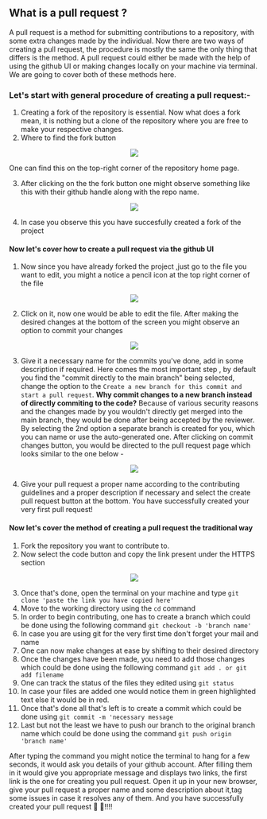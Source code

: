 ## What is a pull request ?
 
A pull request is a method for submitting contributions to a repository, with some extra changes made by the individual. 
Now there are two ways of creating a pull request, the procedure is mostly the same the only thing that differs is the method. A pull request could either be made with the help of using the github UI or making changes locally on your machine via terminal.
We are going to cover both of these methods here.

### Let's start with general procedure of creating a pull request:-
1) Creating a fork of the repository is essential. Now what does a fork mean, it is nothing but a clone of the repository where you are free to make your respective changes. 
2) Where to find the fork button

<div align='center'>
 
<img src="https://user-images.githubusercontent.com/75060398/172175467-0be75024-3e74-42a1-837d-b3e9c1b5f995.png"></img>
 
</div>

One can find this on the top-right corner of the repository home page.

3) After clicking on the the fork button one might observe something like this with their github handle along with the repo name.

<div align='center'>
  
<img src="https://user-images.githubusercontent.com/75060398/172176326-f4760b41-910a-409d-bf8b-90cc82e6b7fe.png"></img>

</div>

4) In case you observe this you have succesfully created a fork of the project

#### Now let's cover how to create a pull request via the github UI

1) Now since you have already forked the project ,just go to the file you want to edit, you might a notice a pencil icon at the top right corner of the file

<div align='center'>
 
<img src="https://user-images.githubusercontent.com/75060398/172180663-0fdfe56d-02d9-422c-9528-6f2c74302eb5.png"></img>

</div>

2) Click on it, now one would be able to edit the file. After making the desired changes at the bottom of the screen you might observe an option to commit your changes

<div align='center'>
 
<img src="https://user-images.githubusercontent.com/75060398/172181128-305dfde6-2c58-419f-b0a1-6ccc60fd9863.png"></img>

</div>


3) Give it a necessary name for the commits you've done, add in some description if required. Here comes the most important step , by default you find the "commit directly to the main branch" being selected, change the option to the `Create a new branch for this commit and start a pull request`. 
**Why commit changes to a new branch instead of directly commiting to the code?**
Because of various security reasons and the changes made by you wouldn't directly get merged into the main branch, they would be done after being accepted by the reviewer.
By selecting the 2nd option a separate branch is created for you, which you can name or use the auto-generated one. After clicking on commit changes button, you would be directed to the pull request page which looks similar to the one below -

<div align='center'>
 
<img src="https://user-images.githubusercontent.com/75060398/172183076-1dafe09d-6196-42b4-8557-adffcdf88e65.png"></img>

</div>

4) Give your pull request a proper name according to the contributing guidelines and a proper description if necessary and select the create pull request button at the bottom. You have successfully created your very first pull request!


#### Now let's cover the method of creating a pull request the traditional way
1) Fork the repository you want to contribute to.
2) Now select the code button and copy the link present under the HTTPS section


<div align='center'>
 
<img src="https://user-images.githubusercontent.com/75060398/172184258-3e6f0b18-20ea-4ada-b8d9-da82cf07affa.png"></img>

</div> 

3) Once that's done, open the terminal on your machine and type `git clone 'paste the link you have copied here'`
4) Move to the working directory using the `cd` command 
5) In order to begin contributing, one has to create a branch which could be done using the following command `git checkout -b 'branch name' `
6) In case you are using git for the very first time don't forget your mail and name
7) One can now make changes at ease by shifting to their desired directory 
8) Once the changes have been made, you need to add those changes which could be done using the following command `git add . or git add filename`
9) One can track the status of the files they edited using `git status`
10) In case your files are added one would notice them in green highlighted text else it would be in red.
11) Once that's done all that's left is to create a commit which could be done using `git commit -m 'necessary message`
12) Last but not the least we have to push our branch to the original branch name which could be done using the command `git push origin 'branch name'`

After typing the command you might notice the terminal to hang for a few seconds, it would ask you details of your github account.
After filling them in it would give you appropriate message and displays two links, the first link is the one for creating you pull request.
Open it up in your new browser, give your pull request a proper name and some description about it,tag some issues in case it resolves any of them.
And you have successfully created your pull request 🥳 🥳!!!!
